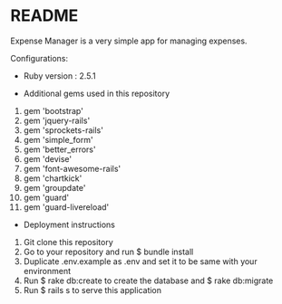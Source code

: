 # README

Expense Manager is a very simple app for managing expenses.

Configurations:

* Ruby version : 2.5.1

* Additional gems used in this repository
1. gem 'bootstrap'
2. gem 'jquery-rails'
3. gem 'sprockets-rails'
4. gem 'simple_form'
5. gem 'better_errors'
6. gem 'devise'
7. gem 'font-awesome-rails'
8. gem 'chartkick'
9. gem 'groupdate'
10. gem 'guard'
11. gem 'guard-livereload'

* Deployment instructions
1. Git clone this repository
2. Go to your repository and run $ bundle install
3. Duplicate .env.example as .env and set it to be same with your environment
4. Run $ rake db:create to create the database and $ rake db:migrate
5. Run $ rails s to serve this application
